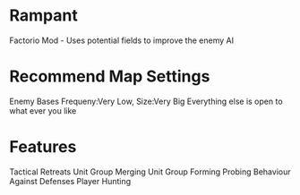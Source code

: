# Rampant
Factorio Mod - Uses potential fields to improve the enemy AI

# Recommend Map Settings

Enemy Bases Frequeny:Very Low, Size:Very Big
Everything else is open to what ever you like

# Features

Tactical Retreats
Unit Group Merging
Unit Group Forming
Probing Behaviour Against Defenses
Player Hunting

